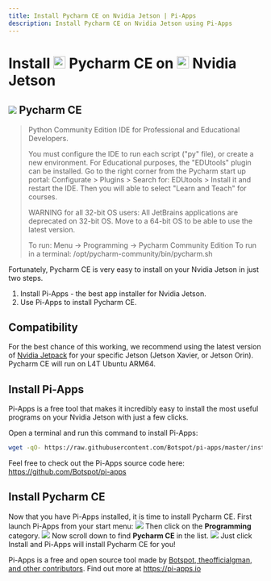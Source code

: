 ```yaml
---
title: Install Pycharm CE on Nvidia Jetson | Pi-Apps
description: Install Pycharm CE on Nvidia Jetson using Pi-Apps
---
```

<div class="simple-install-content content">

# Install <img src="/img/app-icons/Pycharm CE/icon-64.png" height=24> Pycharm CE on <img src=/img/other-icons/nvidia-icon.svg height=24> Nvidia Jetson

## <img src="/img/app-icons/Pycharm CE/icon-64.png"> Pycharm CE
> Python Community Edition IDE for Professional and Educational Developers.
> 
> You must configure the IDE to run each script ("py" file), or create a new environment.
> For Educational purposes, the "EDUtools" plugin can be installed. Go to the right corner from the Pycharm start up portal: Configurate > Plugins > Search for: EDUtools > Install it and restart the IDE. Then you will able to select "Learn and Teach" for courses.
> 
> WARNING for all 32-bit OS users: All JetBrains applications are deprecated on 32-bit OS. Move to a 64-bit OS to be able to use the latest version.
> 
> To run: Menu -> Programming -> Pycharm Community Edition
> To run in a terminal: /opt/pycharm-community/bin/pycharm.sh

Fortunately, Pycharm CE is very easy to install on your Nvidia Jetson in just two steps.
1. Install Pi-Apps - the best app installer for Nvidia Jetson.
2. Use Pi-Apps to install Pycharm CE.
</div>
<div class="simple-install-content content">

## Compatibility
For the best chance of this working, we recommend using the latest version of [Nvidia Jetpack](https://developer.nvidia.com/embedded/jetpack-archive) for your specific Jetson (Jetson Xavier, or Jetson Orin).
Pycharm CE will run on L4T Ubuntu ARM64.
</div>
<div class="simple-install-content content">

## Install Pi-Apps

Pi-Apps is a free tool that makes it incredibly easy to install the most useful programs on your Nvidia Jetson with just a few clicks.

Open a terminal and run this command to install Pi-Apps:
```bash
wget -qO- https://raw.githubusercontent.com/Botspot/pi-apps/master/install | bash
```
Feel free to check out the Pi-Apps source code here: https://github.com/Botspot/pi-apps
</div>
<div class="simple-install-content content">

## Install Pycharm CE

Now that you have Pi-Apps installed, it is time to install Pycharm CE.
First launch Pi-Apps from your start menu:
<img src="/img/start-menu.png">
Then click on the <b>Programming</b> category.
<img src="/img/category-selections/Programming.png">
Now scroll down to find <b>Pycharm CE</b> in the list.
<img src="/img/app-icons/Pycharm CE/app-selection.png">
Just click Install and Pi-Apps will install Pycharm CE for you!
</div>
<div class="simple-install-content content">

Pi-Apps is a free and open source tool made by [Botspot, theofficialgman, and other contributors](/about/#contributors). Find out more at https://pi-apps.io
</div>
